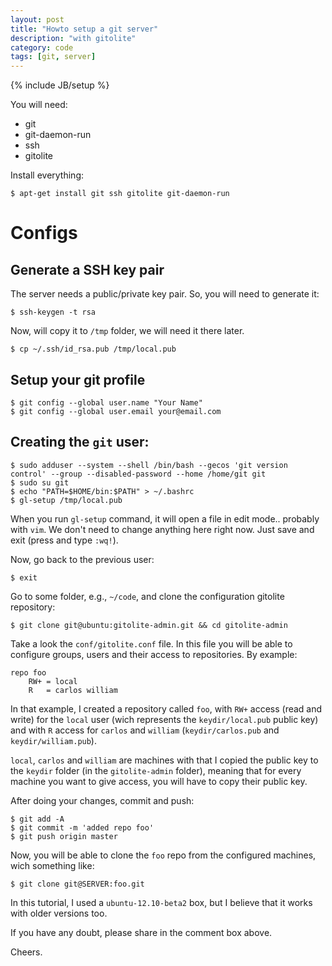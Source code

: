 ```yaml
---
layout: post
title: "Howto setup a git server"
description: "with gitolite"
category: code
tags: [git, server]
---
```

{% include JB/setup %}


You will need:

- git
- git-daemon-run
- ssh
- gitolite

Install everything:

```
$ apt-get install git ssh gitolite git-daemon-run
```

# Configs

## Generate a SSH key pair

The server needs a public/private key pair. So, you will need to generate it:

	$ ssh-keygen -t rsa

Now, will copy it to `/tmp` folder, we will need it there later.

	$ cp ~/.ssh/id_rsa.pub /tmp/local.pub

## Setup your git profile

	$ git config --global user.name "Your Name"
	$ git config --global user.email your@email.com

## Creating the `git` user:

	$ sudo adduser --system --shell /bin/bash --gecos 'git version control' --group --disabled-password --home /home/git git
	$ sudo su git
	$ echo "PATH=$HOME/bin:$PATH" > ~/.bashrc
	$ gl-setup /tmp/local.pub

When you run `gl-setup` command, it will open a file in edit mode.. probably with `vim`. We don't need to change anything here right now. Just save and exit (press <ESC> and type `:wq!`).

Now, go back to the previous user:

	$ exit

Go to some folder, e.g., `~/code`, and clone the configuration gitolite repository:

	$ git clone git@ubuntu:gitolite-admin.git && cd gitolite-admin

Take a look the `conf/gitolite.conf` file. In this file you will be able to configure groups, users and their access to repositories. By example:

	repo foo
		RW+	= local
		R 	= carlos william

In that example, I created a repository called `foo`, with `RW+` access (read and write) for the `local` user (wich represents the `keydir/local.pub` public key) and with `R` access for `carlos` and `william` (`keydir/carlos.pub` and `keydir/william.pub`).

`local`, `carlos` and `william` are machines with that I copied the public key to the `keydir` folder (in the `gitolite-admin` folder), meaning that for every machine you want to give access, you will have to copy their public key.

After doing your changes, commit and push:

	$ git add -A
	$ git commit -m 'added repo foo'
	$ git push origin master

Now, you will be able to clone the `foo` repo from the configured machines, wich something like:

	$ git clone git@SERVER:foo.git


In this tutorial, I used a `ubuntu-12.10-beta2` box, but I believe that it works with older versions too. 

If you have any doubt, please share in the comment box above.

Cheers.